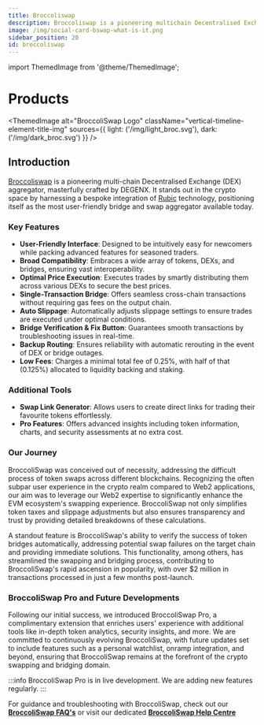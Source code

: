 ```yaml
---
title: Broccoliswap
description: Broccoliswap is a pioneering multichain Decentralised Exchange DEX aggregator, masterfully crafted by DEGENX.
image: /img/social-card-bswap-what-is-it.png
sidebar_position: 20
id: broccoliswap
---
```

import ThemedImage from '@theme/ThemedImage';

# Products

<ThemedImage
  alt="BroccoliSwap Logo"
  className="vertical-timeline-element-title-img"
  sources={{
    light: ('/img/light_broc.svg'),
    dark: ('/img/dark_broc.svg')
  }}
/>

 ## Introduction

[Broccoliswap](https://broccoliswap.com) is a pioneering multi-chain Decentralised Exchange (DEX) aggregator, masterfully crafted by DEGENX. It stands out in the crypto space by harnessing a bespoke integration of [Rubic](https://rubic.exchange) technology, positioning itself as the most user-friendly bridge and swap aggregator available today.

### Key Features

- **User-Friendly Interface**: Designed to be intuitively easy for newcomers while packing advanced features for seasoned traders.
- **Broad Compatibility**: Embraces a wide array of tokens, DEXs, and bridges, ensuring vast interoperability.
- **Optimal Price Execution**: Executes trades by smartly distributing them across various DEXs to secure the best prices.
- **Single-Transaction Bridge**: Offers seamless cross-chain transactions without requiring gas fees on the output chain.
- **Auto Slippage**: Automatically adjusts slippage settings to ensure trades are executed under optimal conditions.
- **Bridge Verification & Fix Button**: Guarantees smooth transactions by troubleshooting issues in real-time.
- **Backup Routing**: Ensures reliability with automatic rerouting in the event of DEX or bridge outages.
- **Low Fees**: Charges a minimal total fee of 0.25%, with half of that (0.125%) allocated to liquidity backing and staking.

### Additional Tools

- **Swap Link Generator**: Allows users to create direct links for trading their favourite tokens effortlessly.
- **Pro Features**: Offers advanced insights including token information, charts, and security assessments at no extra cost.

### Our Journey

BroccoliSwap was conceived out of necessity, addressing the difficult process of token swaps across different blockchains. Recognizing the often subpar user experience in the crypto realm compared to Web2 applications, our aim was to leverage our Web2 expertise to significantly enhance the EVM ecosystem's swapping experience. BroccoliSwap not only simplifies token taxes and slippage adjustments but also ensures transparency and trust by providing detailed breakdowns of these calculations.

A standout feature is BroccoliSwap's ability to verify the success of token bridges automatically, addressing potential swap failures on the target chain and providing immediate solutions. This functionality, among others, has streamlined the swapping and bridging process, contributing to BroccoliSwap's rapid ascension in popularity, with over $2 million in transactions processed in just a few months post-launch.

### BroccoliSwap Pro and Future Developments

Following our initial success, we introduced BroccoliSwap Pro, a complimentary extension that enriches users' experience with additional tools like in-depth token analytics, security insights, and more. We are committed to continuously evolving BroccoliSwap, with future updates set to include features such as a personal watchlist, onramp integration, and beyond, ensuring that BroccoliSwap remains at the forefront of the crypto swapping and bridging domain.


:::info
BroccoliSwap Pro is in live development. We are adding new features regularly.
:::


For guidance and troubleshooting with BroccoliSwap, check out our **[BroccoliSwap FAQ's](/docs/020-degenx-ecosystem/040-Products/broccoliswap/020-FAQ_brocswap.md)** or visit our dedicated **[BroccoliSwap Help Centre](/docs/090-Help-Centre/020-Broccoliswap/001-Index.md)**